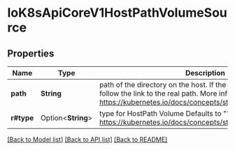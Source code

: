 # IoK8sApiCoreV1HostPathVolumeSource

## Properties

Name | Type | Description | Notes
------------ | ------------- | ------------- | -------------
**path** | **String** | path of the directory on the host. If the path is a symlink, it will follow the link to the real path. More info: https://kubernetes.io/docs/concepts/storage/volumes#hostpath | 
**r#type** | Option<**String**> | type for HostPath Volume Defaults to \"\" More info: https://kubernetes.io/docs/concepts/storage/volumes#hostpath | [optional]

[[Back to Model list]](../README.md#documentation-for-models) [[Back to API list]](../README.md#documentation-for-api-endpoints) [[Back to README]](../README.md)


